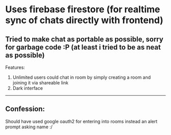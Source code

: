 # Uses firebase firestore (for realtime sync of chats directly with frontend)
## Tried to make chat as portable as possible, sorry for garbage code :P (at least i tried to be as neat as possible)
Features:
1. Unlimited users could chat in room by simply creating a room and joining it via shareable link
2. Dark interface
------------------------------
## Confession:
Should have used google oauth2 for entering into rooms instead an alert prompt asking name :/
